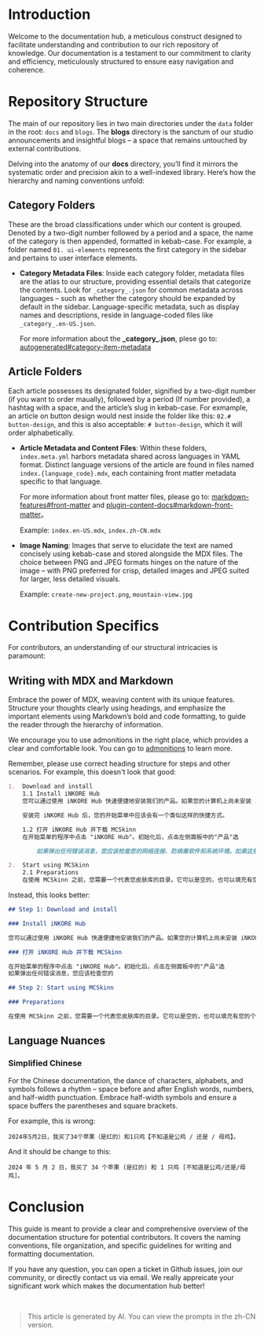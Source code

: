 # Introduction

Welcome to the documentation hub, a meticulous construct designed to facilitate understanding and contribution to our rich repository of knowledge. Our documentation is a testament to our commitment to clarity and efficiency, meticulously structured to ensure easy navigation and coherence.

# Repository Structure

The main of our repository lies in two main directories under the `data` folder in the root: `docs` and `blogs`. The **blogs** directory is the sanctum of our studio announcements and insightful blogs – a space that remains untouched by external contributions.

Delving into the anatomy of our **docs** directory, you’ll find it mirrors the systematic order and precision akin to a well-indexed library. Here’s how the hierarchy and naming conventions unfold:

## Category Folders

These are the broad classifications under which our content is grouped. Denoted by a two-digit number followed by a period and a space, the name of the category is then appended, formatted in kebab-case. For example, a folder named `01. ui-elements` represents the first category in the sidebar and pertains to user interface elements.

-   **Category Metadata Files**: Inside each category folder, metadata files are the atlas to our structure, providing essential details that categorize the contents. Look for `_category_.json` for common metadata across languages – such as whether the category should be expanded by default in the sidebar. Language-specific metadata, such as display names and descriptions, reside in language-coded files like `_category_.en-US.json`.

    For more information about the **\_category\_.json**, plese go to: [autogenerated#category-item-metadata](https://docusaurus.io/docs/sidebar/autogenerated#category-item-metadata)

## Article Folders

Each article possesses its designated folder, signified by a two-digit number (if you want to order maually), followed by a period (If number provided), a hashtag with a space, and the article’s slug in kebab-case. For exmample, an article on button design would nest inside the folder like this: `02.# button-design`, and this is also acceptable: `# button-design`, which it will order alphabetically.

-   **Article Metadata and Content Files**: Within these folders, `index.meta.yml` harbors metadata shared across languages in YAML format. Distinct language versions of the article are found in files named `index.{language_code}.mdx`, each containing front matter metadata specific to that language.

    For more information about front matter files, please go to: [markdown-features#front-matter](https://docusaurus.io/docs/markdown-features#front-matter) and [plugin-content-docs#markdown-front-matter](https://docusaurus.io/docs/api/plugins/@docusaurus/plugin-content-docs#markdown-front-matter)。

    Example: `index.en-US.mdx`, `index.zh-CN.mdx`

-   **Image Naming**: Images that serve to elucidate the text are named concisely using kebab-case and stored alongside the MDX files. The choice between PNG and JPEG formats hinges on the nature of the image – with PNG preferred for crisp, detailed images and JPEG suited for larger, less detailed visuals.

    Example: `create-new-project.png`, `mountain-view.jpg`

# Contribution Specifics

For contributors, an understanding of our structural intricacies is paramount:

## Writing with MDX and Markdown

Embrace the power of MDX, weaving content with its unique features. Structure your thoughts clearly using headings, and emphasize the important elements using Markdown’s bold and code formatting, to guide the reader through the hierarchy of information.

We encourage you to use admonitions in the right place, which provides a clear and comfortable look. You can go to [admonitions](https://docusaurus.io/docs/markdown-features/admonitions) to learn more.

Remember, please use correct heading structure for steps and other scenarios. For example, this doesn't look that good:

```md
1.  Download and install
    1.1 Install iNKORE Hub
    您可以通过使用 iNKORE Hub 快速便捷地安装我们的产品。如果您的计算机上尚未安装 iNKORE Hub，请单击下面的按钮获取 iNKORE Hub 的下载链接和说明。如果您已经安装了，请跳过此步骤。

    安装完 iNKORE Hub 后，您的开始菜单中应该会有一个类似这样的快捷方式。

    1.2 打开 iNKORE Hub 并下载 MCSkinn
    在开始菜单的程序中点击 "iNKORE Hub"。初始化后，点击左侧面板中的"产品"选

        如果弹出任何错误消息，您应该检查您的网络连接、防病毒软件和系统环境。如果这些方法都无效，请联系支持（studios@inkore.net），我们很乐意帮助。

2.  Start using MCSkinn
    2.1 Preparations
    在使用 MCSkinn 之前，您需要一个代表您皮肤库的目录。它可以是空的，也可以填充有您的个人皮肤。您所有的皮肤设计都将在此目录中。如果您想从零开始创建一个皮肤，只需创建一个空的目录。如果您想编辑从互联网下载的皮肤，您需要将（或复制）这些皮肤移动到该目录。MCSkinn 无法查看或编辑在此目录之外的皮肤。
```

Instead, this looks better:

```md
## Step 1: Download and install

### Install iNKORE Hub

您可以通过使用 iNKORE Hub 快速便捷地安装我们的产品。如果您的计算机上尚未安装 iNKORE Hub，请单击下面的

### 打开 iNKORE Hub 并下载 MCSkinn

在开始菜单的程序中点击 "iNKORE Hub"。初始化后，点击左侧面板中的"产品"选
如果弹出任何错误消息，您应该检查您的

## Step 2: Start using MCSkinn

### Preparations

在使用 MCSkinn 之前，您需要一个代表您皮肤库的目录。它可以是空的，也可以填充有您的个人皮肤。您所有的皮肤设计都将在此目录中。如果您想从零开始创建一个皮肤，只需创建一个空的目录。如果您想编辑从互联网下载的皮肤，您需要将（或复制）这些皮肤移动到该目录。MCSkinn 无法查看或编辑在此目录之外的皮肤。
```

## Language Nuances

### Simplified Chinese

For the Chinese documentation, the dance of characters, alphabets, and symbols follows a rhythm – space before and after English words, numbers, and half-width punctuation. Embrace half-width symbols and ensure a space buffers the parentheses and square brackets.

For example, this is wrong:

```
2024年5月2日，我买了34个苹果（是红的）和1只鸡【不知道是公鸡 / 还是 / 母鸡】。
```

And it should be change to this:

```
2024 年 5 月 2 日，我买了 34 个苹果 (是红的) 和 1 只鸡 [不知道是公鸡/还是/母鸡]。
```

# Conclusion

This guide is meant to provide a clear and comprehensive overview of the documentation structure for potential contributors. It covers the naming conventions, file organization, and specific guidelines for writing and formatting documentation.

If you have any question, you can open a ticket in Github issues, join our community, or directly contact us via email. We really appreicate your significant work which makes the documentation hub better!

<br/>

> This article is generated by AI. You can view the prompts in the zh-CN version.
